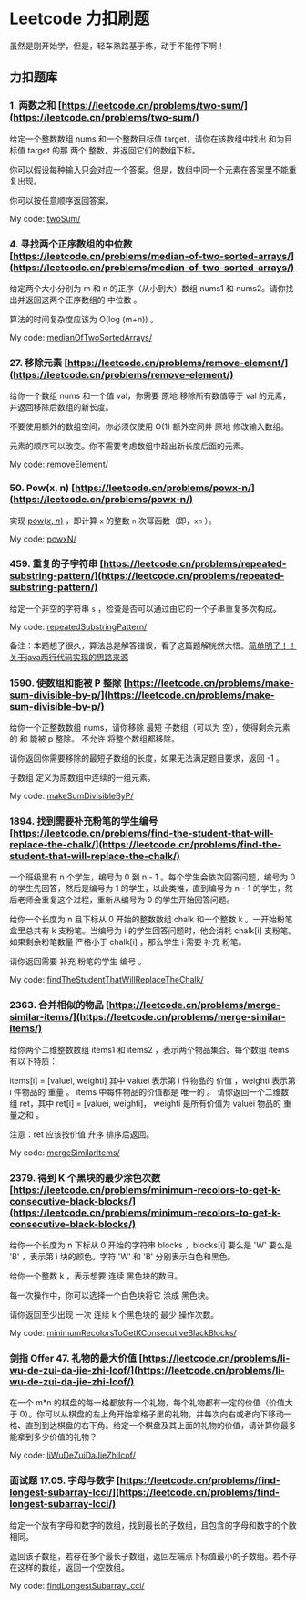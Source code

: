 # Leetcode 力扣刷题

虽然是刚开始学，但是，轻车熟路基于练，动手不能停下啊！



## 力扣题库

### 1. 两数之和 [https://leetcode.cn/problems/two-sum/](https://leetcode.cn/problems/two-sum/)

给定一个整数数组 nums 和一个整数目标值 target，请你在该数组中找出 和为目标值 target  的那 两个 整数，并返回它们的数组下标。

你可以假设每种输入只会对应一个答案。但是，数组中同一个元素在答案里不能重复出现。

你可以按任意顺序返回答案。

My code: [twoSum/](twoSum/)



### 4. 寻找两个正序数组的中位数 [https://leetcode.cn/problems/median-of-two-sorted-arrays/](https://leetcode.cn/problems/median-of-two-sorted-arrays/)

给定两个大小分别为 m 和 n 的正序（从小到大）数组 nums1 和 nums2。请你找出并返回这两个正序数组的 中位数 。

算法的时间复杂度应该为 O(log (m+n)) 。

My code: [medianOfTwoSortedArrays/](medianOfTwoSortedArrays/)



### 27. 移除元素 [https://leetcode.cn/problems/remove-element/](https://leetcode.cn/problems/remove-element/)

给你一个数组 nums 和一个值 val，你需要 原地 移除所有数值等于 val 的元素，并返回移除后数组的新长度。

不要使用额外的数组空间，你必须仅使用 O(1) 额外空间并 原地 修改输入数组。

元素的顺序可以改变。你不需要考虑数组中超出新长度后面的元素。

My code: [removeElement/](removeElement/)



### 50. Pow(x, n) [https://leetcode.cn/problems/powx-n/](https://leetcode.cn/problems/powx-n/)

实现 [pow(*x*, *n*)](https://www.cplusplus.com/reference/valarray/pow/) ，即计算 `x` 的整数 `n` 次幂函数（即，`xn` ）。

My code: [powxN/](powxN/)



### 459. 重复的子字符串 [https://leetcode.cn/problems/repeated-substring-pattern/](https://leetcode.cn/problems/repeated-substring-pattern/)

给定一个非空的字符串 `s` ，检查是否可以通过由它的一个子串重复多次构成。

My code: [repeatedSubstringPattern/](repeatedSubstringPattern/)

备注：本题想了很久，算法总是解答错误，看了这篇题解恍然大悟。[简单明了！！关于java两行代码实现的思路来源](https://leetcode.cn/problems/repeated-substring-pattern/solution/jian-dan-ming-liao-guan-yu-javaliang-xing-dai-ma-s/)



### 1590. 使数组和能被 P 整除 [https://leetcode.cn/problems/make-sum-divisible-by-p/](https://leetcode.cn/problems/make-sum-divisible-by-p/)

给你一个正整数数组 nums，请你移除 最短 子数组（可以为 空），使得剩余元素的 和 能被 p 整除。 不允许 将整个数组都移除。

请你返回你需要移除的最短子数组的长度，如果无法满足题目要求，返回 -1 。

子数组 定义为原数组中连续的一组元素。

My code: [makeSumDivisibleByP/](makeSumDivisibleByP/)



### 1894. 找到需要补充粉笔的学生编号 [https://leetcode.cn/problems/find-the-student-that-will-replace-the-chalk/](https://leetcode.cn/problems/find-the-student-that-will-replace-the-chalk/)

一个班级里有 n 个学生，编号为 0 到 n - 1 。每个学生会依次回答问题，编号为 0 的学生先回答，然后是编号为 1 的学生，以此类推，直到编号为 n - 1 的学生，然后老师会重复这个过程，重新从编号为 0 的学生开始回答问题。

给你一个长度为 n 且下标从 0 开始的整数数组 chalk 和一个整数 k 。一开始粉笔盒里总共有 k 支粉笔。当编号为 i 的学生回答问题时，他会消耗 chalk[i] 支粉笔。如果剩余粉笔数量 严格小于 chalk[i] ，那么学生 i 需要 补充 粉笔。

请你返回需要 补充 粉笔的学生 编号 。

My code: [findTheStudentThatWillReplaceTheChalk/](findTheStudentThatWillReplaceTheChalk/)



### 2363. 合并相似的物品 [https://leetcode.cn/problems/merge-similar-items/](https://leetcode.cn/problems/merge-similar-items/)

给你两个二维整数数组 items1 和 items2 ，表示两个物品集合。每个数组 items 有以下特质：

items[i] = [valuei, weighti] 其中 valuei 表示第 i 件物品的 价值 ，weighti 表示第 i 件物品的 重量 。
items 中每件物品的价值都是 唯一的 。
请你返回一个二维数组 ret，其中 ret[i] = [valuei, weighti]， weighti 是所有价值为 valuei 物品的 重量之和 。

注意：ret 应该按价值 升序 排序后返回。

My code: [mergeSimilarItems/](mergeSimilarItems/)



### 2379. 得到 K 个黑块的最少涂色次数 [https://leetcode.cn/problems/minimum-recolors-to-get-k-consecutive-black-blocks/](https://leetcode.cn/problems/minimum-recolors-to-get-k-consecutive-black-blocks/)

给你一个长度为 n 下标从 0 开始的字符串 blocks ，blocks[i] 要么是 'W' 要么是 'B' ，表示第 i 块的颜色。字符 'W' 和 'B' 分别表示白色和黑色。

给你一个整数 k ，表示想要 连续 黑色块的数目。

每一次操作中，你可以选择一个白色块将它 涂成 黑色块。

请你返回至少出现 一次 连续 k 个黑色块的 最少 操作次数。

My code: [minimumRecolorsToGetKConsecutiveBlackBlocks/](minimumRecolorsToGetKConsecutiveBlackBlocks/)



### 剑指 Offer 47. 礼物的最大价值 [https://leetcode.cn/problems/li-wu-de-zui-da-jie-zhi-lcof/](https://leetcode.cn/problems/li-wu-de-zui-da-jie-zhi-lcof/)

在一个 m*n 的棋盘的每一格都放有一个礼物，每个礼物都有一定的价值（价值大于 0）。你可以从棋盘的左上角开始拿格子里的礼物，并每次向右或者向下移动一格、直到到达棋盘的右下角。给定一个棋盘及其上面的礼物的价值，请计算你最多能拿到多少价值的礼物？

My code: [liWuDeZuiDaJieZhiIcof/](liWuDeZuiDaJieZhiIcof/)



### 面试题 17.05.  字母与数字 [https://leetcode.cn/problems/find-longest-subarray-lcci/](https://leetcode.cn/problems/find-longest-subarray-lcci/)

给定一个放有字母和数字的数组，找到最长的子数组，且包含的字母和数字的个数相同。

返回该子数组，若存在多个最长子数组，返回左端点下标值最小的子数组。若不存在这样的数组，返回一个空数组。

My code: [findLongestSubarrayLcci/](findLongestSubarrayLcci/)
